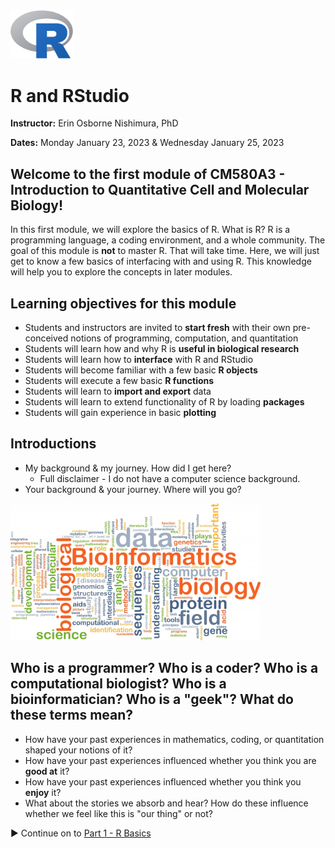 

<img src="webContent/1200px-R_logo.svg.png" width="100" >

# R and RStudio

**Instructor:** Erin Osborne Nishimura, PhD

**Dates:** Monday January 23, 2023 & Wednesday January 25, 2023

## Welcome to the first module of CM580A3 - Introduction to Quantitative Cell and Molecular Biology!

In this first module, we will explore the basics of R. What is R? R is a programming language, a coding environment, and a whole community. The goal of this module is __not__ to master R. That will take time. Here, we will just get to know a few basics of interfacing with and using R. This knowledge will help you to explore the concepts in later modules. 


## Learning objectives for this module

  * Students and instructors are invited to **start fresh** with their own pre-conceived notions of programming, computation, and quantitation
  * Students will learn how and why R is **useful in biological research**
  * Students will learn how to **interface** with R and RStudio
  * Students will become familiar with a few basic **R objects**
  * Students will execute a few basic **R functions**
  * Students will learn to **import and export** data
  * Students will learn to extend functionality of R by loading **packages**
  * Students will gain experience in basic **plotting**

## Introductions

  * My background & my journey. How did I get here?
    * Full disclaimer - I do not have a computer science background.
  * Your background & your journey. Where will you go?

<img src="webContent/bigstock-background-concept-wordcloud-i-91463843.jpg" width="400" >

## Who is a programmer? Who is a coder? Who is a computational biologist? Who is a bioinformatician? Who is a "geek"? What do these terms mean?

  * How have your past experiences in mathematics, coding, or quantitation shaped your notions of it? 
  * How have your past experiences influenced whether you think you are **good at** it?
  * How have your past experiences influenced whether you think you **enjoy** it?
  * What about the stories we absorb and hear? How do these influence whether we feel like this is "our thing" or not?

▶️ Continue on to [Part 1 - R Basics](230123_01_R_Basics.md)
